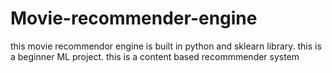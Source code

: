 # Movie-recommender-engine
this movie recommendor engine is built in python and sklearn library. this is a beginner ML project.
this is a content based recommmender system
